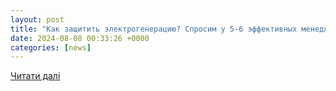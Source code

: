 ```yaml
---
layout: post
title: "Как защитить электрогенерацию? Спросим у 5-6 эффективных менеджеров | Новости на Gazeta.ua"
date: 2024-08-08 00:33:26 +0000
categories: [news]
---
```


[Читати далі](https://gazeta.ua/ru/blog/61990/ak-zahistiti-elektrogeneraciyu-zapitajmo-v-56-efektivnih-menedzheriv)

